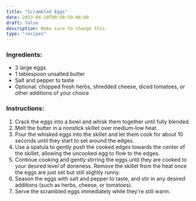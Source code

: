 ```yaml
---
title: "Scrambled Eggs"
date: 2023-04-10T00:50:59-04:00
draft: false
description: Make sure to change this.
type: "recipes"
---
```


### Ingredients:

- 3 large eggs
- 1 tablespoon unsalted butter
- Salt and pepper to taste
- Optional: chopped fresh herbs, shredded cheese, diced tomatoes, or other additions of your choice

### Instructions:

1. Crack the eggs into a bowl and whisk them together until fully blended.
1. Melt the butter in a nonstick skillet over medium-low heat.
1. Pour the whisked eggs into the skillet and let them cook for about 10 seconds until they start to set around the edges.
1. Use a spatula to gently push the cooked edges towards the center of the skillet, allowing the uncooked egg to flow to the edges.
1. Continue cooking and gently stirring the eggs until they are cooked to your desired level of doneness. Remove the skillet from the heat once the eggs are just set but still slightly runny.
1. Season the eggs with salt and pepper to taste, and stir in any desired additions (such as herbs, cheese, or tomatoes).
1. Serve the scrambled eggs immediately while they're still warm.